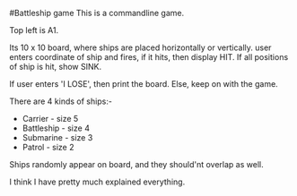 #Battleship game
This is a commandline game.

Top left is A1.

Its 10 x 10 board, where ships are placed horizontally or vertically. user enters coordinate of ship and fires, if it hits, then display HIT. If all positions of ship is hit, show SINK.

If user enters 'I LOSE', then print the board.
Else, keep on with the game.

There are 4 kinds of ships:-
 - Carrier - size 5
 - Battleship - size 4
 - Submarine - size 3
 - Patrol - size 2

Ships randomly appear on board, and they should'nt overlap as well.

I think I have pretty much explained everything.
